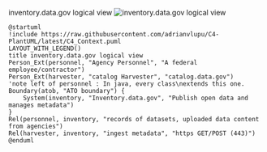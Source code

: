 inventory.data.gov logical view
![inventory.data.gov logical view](http://www.plantuml.com/plantuml/png/PP91QzjE44Vl-XJpr-KlWoiTwbDEILEJ6DnQD0gbK31ZxKZQifeLkxEAHUbtxyeaZg0-cUVTvyTFklM2Ja9lalyqroOeWavay3T5uV0bRxLquHGykTgo44jUsxv0vJJoQC8GYllDXz8Wo_ENVM5Go4j4n_lvz5doOJRlxtuSdglZzrtrUDnl7xPVFsUhHBGO0irZb5etvGe5yzQEO6ohQpGmQdf9IdBUyd5xbcouV6KoQqZlMk9wWl8DfJE3XXGvD43zOEn4LCpD3kleJrTBLOTkZA7auhKQ1UDVmkCRIz_XDIfU_v-j41Xg16m3rnYuWHt3Bnnn3JIIcw0swFrFfhCGAm_IQG-MAKy-sS0AtPIXsDCSN1tWzChI5VnE87wUfjZGPzTTuhdTFnlDYMKu6Uqxi0Cnp3y0ie8U6Lloq9FW36Fud-GRcULwIxUZshfOQPkBmvFuDOGu7ofI5mIl3nuQPtl0UNXDFdgZTJdaqggvZVGz8gBBImKFswee3qyLP9lDnrMKt1Ahq9k_)
```plantuml
@startuml
!include https://raw.githubusercontent.com/adrianvlupu/C4-PlantUML/latest/C4_Context.puml
LAYOUT_WITH_LEGEND()
title inventory.data.gov logical view
Person_Ext(personnel, "Agency Personnel", "A federal employee/contractor")
Person_Ext(harvester, "catalog Harvester", "catalog.data.gov")
'note left of personnel : In java, every class\nextends this one.
Boundary(atob, "ATO boundary") {
    System(inventory, "Inventory.data.gov", "Publish open data and manages metadata")
}
Rel(personnel, inventory, "records of datasets, uploaded data content from agencies")
Rel(harvester, inventory, "ingest metadata", "https GET/POST (443)")
@enduml
```
